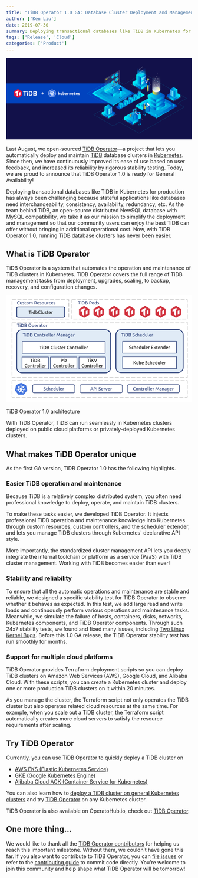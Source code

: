```yaml
---
title: "TiDB Operator 1.0 GA: Database Cluster Deployment and Management Made Easy with Kubernetes"
author: ['Ken Liu']
date: 2019-07-30
summary: Deploying transactional databases like TiDB in Kubernetes for production has always been challenging. Now, with TiDB Operator 1.0, running TiDB database clusters has never been easier.
tags: ['Release', 'Cloud']
categories: ['Product']
---
```


![Database Cluster Deployment and Management Made Easy with Kubernetes](media/tidb-operator-kubernetes.jpg)

Last August, we open-sourced [TiDB Operator](https://github.com/pingcap/tidb-operator)—a project that lets you automatically deploy and maintain [TiDB](https://github.com/pingcap/tidb) database clusters in [Kubernetes](https://kubernetes.io/). Since then, we have continuously improved its ease of use based on user feedback, and increased its reliability by rigorous stability testing. Today, we are proud to announce that TiDB Operator 1.0 is ready for General Availability!

Deploying transactional databases like TiDB in Kubernetes for production has always been challenging because stateful applications like databases need interchangeability, consistency, availability, redundancy, etc. As the team behind TiDB, an open-source distributed NewSQL database with MySQL compatibility, we take it as our mission to simplify the deployment and management so that our community users can enjoy the best TiDB can offer without bringing in additional operational cost. Now, with TiDB Operator 1.0, running TiDB database clusters has never been easier.

## What is TiDB Operator

TiDB Operator is a system that automates the operation and maintenance of TiDB clusters in Kubernetes. TiDB Operator covers the full range of TiDB management tasks from deployment, upgrades, scaling, to backup, recovery, and configuration changes.

![TiDB Operator 1.0 architecture](media/tidb-operator-overview.png)
<div class="caption-center"> TiDB Operator 1.0 architecture </div>

With TiDB Operator, TiDB can run seamlessly in Kubernetes clusters deployed on public cloud platforms or privately-deployed Kubernetes clusters.

## What makes TiDB Operator unique

As the first GA version, TiDB Operator 1.0 has the following highlights.

### Easier TiDB operation and maintenance

Because TiDB is a relatively complex distributed system, you often need professional knowledge to deploy, operate, and maintain TiDB clusters. 

To make these tasks easier, we developed TiDB Operator. It injects professional TiDB operation and maintenance knowledge into Kubernetes through custom resources, custom controllers, and the scheduler extender, and lets you manage TiDB clusters through Kubernetes' declarative API style.

More importantly, the standardized cluster management API lets you deeply integrate the internal toolchain or platform as a service (PaaS) with TiDB cluster management. Working with TiDB becomes easier than ever!

### Stability and reliability

To ensure that all the automatic operations and maintenance are stable and reliable, we designed a specific stability test for TiDB Operator to observe whether it behaves as expected. In this test, we add large read and write loads and continuously perform various operations and maintenance tasks. Meanwhile, we simulate the failure of hosts, containers, disks, networks, Kubernetes components, and TiDB Operator components. Through such 24x7 stability tests, we found and fixed many issues, including [Two Linux Kernel Bugs](https://pingcap.com/blog/try-to-fix-two-linux-kernel-bugs-while-testing-tidb-operator-in-k8s/). Before this 1.0 GA release, the TiDB Operator stability test has run smoothly for months.

### Support for multiple cloud platforms

TiDB Operator provides Terraform deployment scripts so you can deploy TiDB clusters on Amazon Web Services (AWS), Google Cloud, and Alibaba Cloud. With these scripts, you can create a Kubernetes cluster and deploy one or more production TiDB clusters on it within 20 minutes. 

As you manage the cluster, the Terraform script not only operates the TiDB cluster but also operates related cloud resources at the same time. For example, when you scale out a TiDB cluster, the Terraform script automatically creates more cloud servers to satisfy the resource requirements after scaling.

## Try TiDB Operator

Currently, you can use TiDB Operator to quickly deploy a TiDB cluster on 

* [AWS EKS (Elastic Kubernetes Service)](https://pingcap.com/docs/v3.0/tidb-in-kubernetes/deploy/aws-eks/)
* [GKE (Google Kubernetes Engine)](https://pingcap.com/docs/v3.0/tidb-in-kubernetes/get-started/deploy-tidb-from-kubernetes-gke/)
* [Alibaba Cloud ACK (Container Service for Kubernetes)](https://pingcap.com/docs/v3.0/tidb-in-kubernetes/deploy/alibaba-cloud/)

You can also learn how to [deploy a TiDB cluster on general Kubernetes clusters](https://pingcap.com/docs/v3.0/tidb-in-kubernetes/deploy/general-kubernetes/) and try [TiDB Operator](https://pingcap.com/docs/v3.0/tidb-in-kubernetes/deploy/tidb-operator/) on any Kubernetes cluster. 

TiDB Operator is also available on OperatoHub.io, check out [TiDB Operator](https://operatorhub.io/operator/tidb-operator).

## One more thing...

We would like to thank all the [TiDB Operator contributors](https://github.com/pingcap/tidb-operator/graphs/contributors) for helping us reach this important milestone. Without them, we couldn’t have gone this far. If you also want to contribute to TiDB Operator, you can [file issues](https://github.com/pingcap/tidb-operator/issues) or refer to the [contributing guide](https://github.com/pingcap/tidb-operator/blob/master/docs/CONTRIBUTING.md) to commit code directly. You’re welcome to join this community and help shape what TiDB Operator will be tomorrow!
